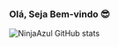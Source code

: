 ### Olá, Seja Bem-vindo 😎

![NinjaAzul GitHub stats](https://github-readme-stats.vercel.app/api?username=NinjaAzul&show_icons=true&theme=radical)
